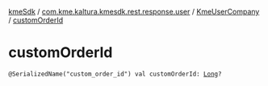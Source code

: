 [kmeSdk](../../index.md) / [com.kme.kaltura.kmesdk.rest.response.user](../index.md) / [KmeUserCompany](index.md) / [customOrderId](./custom-order-id.md)

# customOrderId

`@SerializedName("custom_order_id") val customOrderId: `[`Long`](https://kotlinlang.org/api/latest/jvm/stdlib/kotlin/-long/index.html)`?`